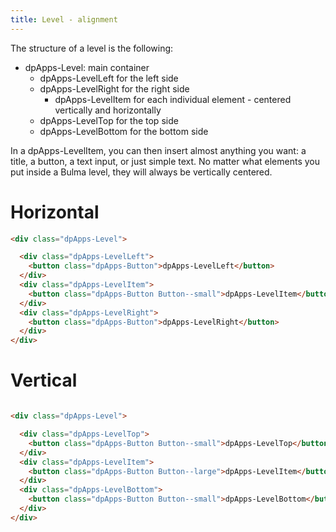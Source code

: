 ```yaml
---
title: Level - alignment
---
```


The structure of a level is the following:

<ul>
  <li>dpApps-Level: main container</li>
  <li style="list-style: none">
    <ul>
      <li>dpApps-LevelLeft for the left side</li>
      <li>dpApps-LevelRight for the right side</li>
      <li style="list-style: none">
        <ul>
          <li>dpApps-LevelItem for each individual element - centered vertically and horizontally </li>
        </ul>
      </li>
      <li>dpApps-LevelTop for the top side</li>
      <li>dpApps-LevelBottom for the bottom side</li>
    </ul>
  </li>
</ul>

In a dpApps-LevelItem, you can then insert almost anything you want: a title, a button, a text input, or just simple text. No matter what elements you put inside a Bulma level, they will always be vertically centered.

# Horizontal
```html @preview
<div class="dpApps-Level">

  <div class="dpApps-LevelLeft">
    <button class="dpApps-Button">dpApps-LevelLeft</button>
  </div>
  <div class="dpApps-LevelItem">
    <button class="dpApps-Button Button--small">dpApps-LevelItem</button>
  </div>
  <div class="dpApps-LevelRight">
    <button class="dpApps-Button">dpApps-LevelRight</button>
  </div>
</div>
```

# Vertical
```html @preview

<div class="dpApps-Level">

  <div class="dpApps-LevelTop">
    <button class="dpApps-Button Button--small">dpApps-LevelTop</button>
  </div>
  <div class="dpApps-LevelItem">
    <button class="dpApps-Button Button--large">dpApps-LevelItem</button>
  </div>
  <div class="dpApps-LevelBottom">
    <button class="dpApps-Button Button--small">dpApps-LevelBottom</button>
  </div>
</div>
```